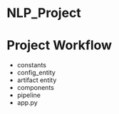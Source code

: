# NLP_Project


# Project Workflow

- constants
- config_entity
- artifact entity
- components
- pipeline
- app.py